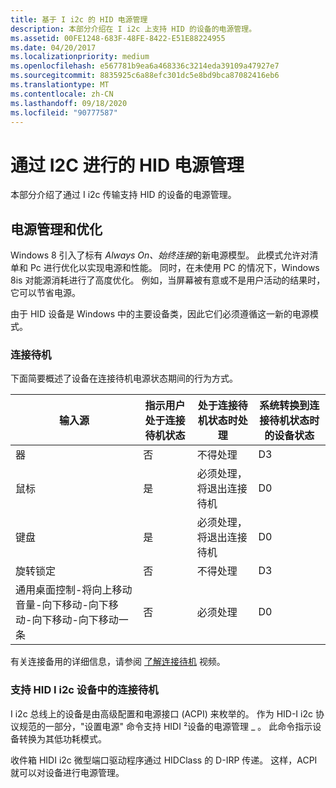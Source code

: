 ```yaml
---
title: 基于 I i2c 的 HID 电源管理
description: 本部分介绍在 I i2c 上支持 HID 的设备的电源管理。
ms.assetid: 00FE1248-683F-48FE-8422-E51E88224955
ms.date: 04/20/2017
ms.localizationpriority: medium
ms.openlocfilehash: e567781b9ea6a468336c3214eda39109a47927e7
ms.sourcegitcommit: 8835925c6a88efc301dc5e8bd9bca87082416eb6
ms.translationtype: MT
ms.contentlocale: zh-CN
ms.lasthandoff: 09/18/2020
ms.locfileid: "90777587"
---
```

# <a name="hid-power-management-over-the-i2c"></a>通过 I2C 进行的 HID 电源管理

本部分介绍了通过 I i2c 传输支持 HID 的设备的电源管理。

## <a name="power-management-and-optimization"></a>电源管理和优化

Windows 8 引入了标有 *Always On、始终连接*的新电源模型。 此模式允许对清单和 Pc 进行优化以实现电源和性能。 同时，在未使用 PC 的情况下，Windows 8is 对能源消耗进行了高度优化。 例如，当屏幕被有意或不是用户活动的结果时，它可以节省电源。

由于 HID 设备是 Windows 中的主要设备类，因此它们必须遵循这一新的电源模式。

### <a name="connected-standby"></a>连接待机

下面简要概述了设备在连接待机电源状态期间的行为方式。

| 输入源                                                                                                                                                    | 指示用户处于连接待机状态 | 处于连接待机状态时处理      | 系统转换到连接待机状态时的设备状态 |
|-|-|-|-|
| 器                                                                                                                                                       | 否                                           | 不得处理                          | D3                                                        |
| 鼠标                                                                                                                                                           | 是                                          | 必须处理，将退出连接待机 | D0                                                        |
| 键盘                                                                                                                                                        | 是                                          | 必须处理，将退出连接待机 | D0                                                        |
| 旋转锁定                                                                                                                                                   | 否                                           | 不得处理                          | D3                                                        |
| 通用桌面控制-将向上移动音量-向下移动-向下移动-向下移动-向下移动一条 | 否                                           | 必须处理                              | D0                                                        |

有关连接备用的详细信息，请参阅 [了解连接待机](https://channel9.msdn.com/events/BUILD/BUILD2011/HW-456T) 视频。

### <a name="supporting-connected-standby-in-hid-ic-devices"></a>支持 HID I i2c 设备中的连接待机

I i2c 总线上的设备是由高级配置和电源接口 (ACPI) 来枚举的。 作为 HID-I i2c 协议规范的一部分，"设置电源" 命令支持 HIDI ²设备的电源管理 \_ 。 此命令指示设备转换为其低功耗模式。

收件箱 HIDI i2c 微型端口驱动程序通过 HIDClass 的 D-IRP 传递。 这样，ACPI 就可以对设备进行电源管理。

